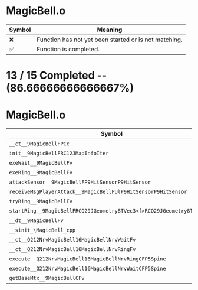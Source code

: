 # MagicBell.o
| Symbol | Meaning 
| ------------- | ------------- 
| :x: | Function has not yet been started or is not matching. 
| :white_check_mark: | Function is completed. 


# 13 / 15 Completed -- (86.66666666666667%)
# MagicBell.o
| Symbol | Decompiled? |
| ------------- | ------------- |
| `__ct__9MagicBellFPCc` | :white_check_mark: |
| `init__9MagicBellFRC12JMapInfoIter` | :white_check_mark: |
| `exeWait__9MagicBellFv` | :white_check_mark: |
| `exeRing__9MagicBellFv` | :x: |
| `attackSensor__9MagicBellFP9HitSensorP9HitSensor` | :white_check_mark: |
| `receiveMsgPlayerAttack__9MagicBellFUlP9HitSensorP9HitSensor` | :x: |
| `tryRing__9MagicBellFv` | :white_check_mark: |
| `startRing__9MagicBellFRCQ29JGeometry8TVec3<f>RCQ29JGeometry8TVec3<f>` | :white_check_mark: |
| `__dt__9MagicBellFv` | :white_check_mark: |
| `__sinit_\MagicBell_cpp` | :white_check_mark: |
| `__ct__Q212NrvMagicBell16MagicBellNrvWaitFv` | :white_check_mark: |
| `__ct__Q212NrvMagicBell16MagicBellNrvRingFv` | :white_check_mark: |
| `execute__Q212NrvMagicBell16MagicBellNrvRingCFP5Spine` | :white_check_mark: |
| `execute__Q212NrvMagicBell16MagicBellNrvWaitCFP5Spine` | :white_check_mark: |
| `getBaseMtx__9MagicBellCFv` | :white_check_mark: |
